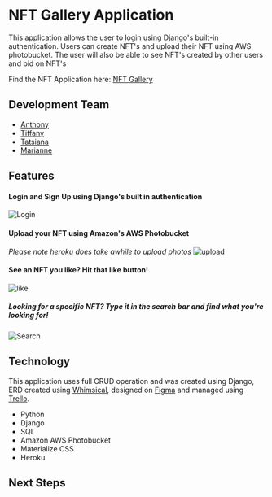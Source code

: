 # NFT Gallery Application
 This application allows the user to login using Django's built-in authentication. Users can create NFT's and upload their NFT using AWS photobucket. The user will also be able to see NFT's created by other users and bid on NFT's

Find the NFT Application here: [NFT Gallery](https://sei44-nft-gallery.herokuapp.com/)

## Development Team
- [Anthony](https://www.linkedin.com/in/anthony-vanoni/)  
- [Tiffany](https://www.linkedin.com/in/tiffany-lam-8b101724/)  
- [Tatsiana](https://www.linkedin.com/in/tatsiana-prokharchyk)  
- [Marianne](https://www.linkedin.com/in/marianne-salamanca-badilla/) 

## Features
#### Login and Sign Up using Django's built in authentication
![Login](https://user-images.githubusercontent.com/94421156/155761050-6f051400-ecfe-4372-92b6-8d310e5462d6.gif)

#### Upload your NFT using Amazon's AWS Photobucket
*Please note heroku does take awhile to upload photos*
![upload](https://user-images.githubusercontent.com/94421156/155763939-b4216101-1f7a-459b-88f7-be5691ac5d23.gif)

#### See an NFT you like? Hit that like button!
![like](https://user-images.githubusercontent.com/94421156/155762791-ae176ea0-7b62-427b-8810-3b2a6af29c97.gif)

##### Looking for a specific NFT? Type it in the search bar and find what you're looking for!
![Search](https://user-images.githubusercontent.com/94421156/155761098-dd7c0869-ad85-464e-85b7-9014f5f7d810.gif)


## Technology
This application uses full CRUD operation and was created using Django, ERD created using [Whimsical](https://whimsical.com/nft-gallery-FoscsCUiVNquLtWP7YJdzM), designed on [Figma](https://www.figma.com/file/LM2YZavOxZiU9QRfAx7KSB/NFT-Marketplace?node-id=0%3A1) and managed using [Trello](https://link-url-here.org).

- Python  
- Django  
- SQL
- Amazon AWS Photobucket
- Materialize CSS
- Heroku


## Next Steps 
